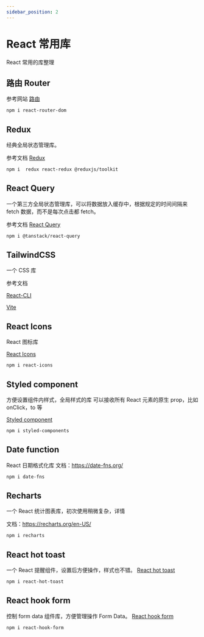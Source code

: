 ```yaml
---
sidebar_position: 2
---
```


# React 常用库

React 常用的库整理

## 路由 Router

参考网站
[路由](https://reactrouter.com/en/main)

```bash
npm i react-router-dom
```

## Redux

经典全局状态管理库。

参考文档
[Redux](https://redux.js.org/introduction/installation)

```bash
npm i  redux react-redux @reduxjs/toolkit
```

## React Query

一个第三方全局状态管理库，可以将数据放入缓存中，根据规定的时间间隔来 fetch 数据，而不是每次点击都 fetch。

参考文档
[React Query](https://cangsdarm.github.io/react-query-web-i18n/react/)

```bash
npm i @tanstack/react-query
```

## TailwindCSS

一个 CSS 库

参考文档

[React-CLI](https://tailwindcss.com/docs/installation)

[Vite](https://tailwindcss.com/docs/guides/vite)

## React Icons

React 图标库

[React Icons](https://react-icons.github.io/react-icons/)

```bash
npm i react-icons
```

## Styled component

方便设置组件内样式，全局样式的库
可以接收所有 React 元素的原生 prop，比如 onClick，to 等

[Styled component](https://styled-components.com/)

```bash
npm i styled-components
```

## Date function

React 日期格式化库
文档：https://date-fns.org/

```bash
npm i date-fns
```

## Recharts

一个 React 统计图表库，初次使用稍微复杂，详情

文档：https://recharts.org/en-US/

```bash
npm i recharts
```

## React hot toast

一个 React 提醒组件，设置后方便操作，样式也不错。
[React hot toast](https://react-hot-toast.com/)

```bash
npm i react-hot-toast
```

## React hook form

控制 form data 组件库，方便管理操作 Form Data。
[React hook form](https://react-hook-form.com/docs)

```bash
npm i react-hook-form
```
